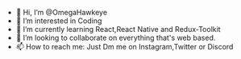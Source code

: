 - 👋 Hi, I’m @OmegaHawkeye
- 👀 I’m interested in Coding
- 🌱 I’m currently learning React,React Native and Redux-Toolkit
- 💞️ I’m looking to collaborate on everything that's web based.
- 📫 How to reach me: Just Dm me on Instagram,Twitter or Discord


